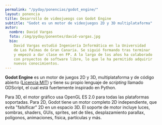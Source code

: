 ```yaml
---
permalink: "/pyday/ponencias/godot_engine/"
layout: ponencia
title: Desarrollo de videojueogs con Godot Engine
subtitle: "Godot es un motor de videojuegos 2D y 3D multiplataforma"
autor:
  nombre: David Vargas
  foto: /img/pyday/ponentes/david-vargas.jpg
  bio:
    David Vargas estudió Ingeniería Informática en la Universidad
    de Las Palmas de Gran Canaria. Se siguió formando tras terminar 
    y empezó a dar clase en FP. A lo largo de los años ha colaborado 
    con proyectos de software libre, lo que le ha permitido adquirir
    nuevos conocimientos.
---
```

**Godot Engine** es un motor de juegos 2D y 3D, multiplataforma y de código
abierto ([Licencia MIT](https://es.wikipedia.org/wiki/Licencia_MIT)) y tiene su
propio lenguaje de *scripting* llamado GDScript, el cual está fuertemente
inspirado en Python.

Para 3D, el motor gráfico usa OpenGL ES 2.0 para todas las plataformas
soportadas.  Para 2D, Godot tiene un motor completo 2D independiente, que evita
"falsificar" 2D en un espacio 3D. El soporte de motor incluye luces, sombras,
shaders, GUIs, sprites, set de tiles, desplazamiento parallax, polígonos,
animaciones, física, partículas y más. 


